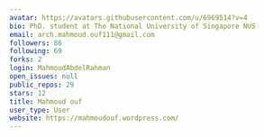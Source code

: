 ```yaml
---
avatar: https://avatars.githubusercontent.com/u/6969514?v=4
bio: PhD. student at The National University of Singapore NUS
email: arch.mahmoud.ouf111@gmail.com
followers: 86
following: 69
forks: 2
login: MahmoudAbdelRahman
open_issues: null
public_repos: 29
stars: 12
title: Mahmoud ouf
user_type: User
website: https://mahmoudouf.wordpress.com/
---
```

